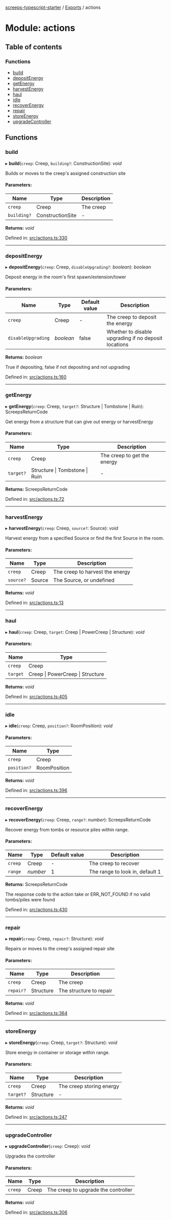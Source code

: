 [screeps-typescript-starter](../README.md) / [Exports](../modules.md) / actions

# Module: actions

## Table of contents

### Functions

- [build](actions.md#build)
- [depositEnergy](actions.md#depositenergy)
- [getEnergy](actions.md#getenergy)
- [harvestEnergy](actions.md#harvestenergy)
- [haul](actions.md#haul)
- [idle](actions.md#idle)
- [recoverEnergy](actions.md#recoverenergy)
- [repair](actions.md#repair)
- [storeEnergy](actions.md#storeenergy)
- [upgradeController](actions.md#upgradecontroller)

## Functions

### build

▸ **build**(`creep`: Creep, `building?`: ConstructionSite): *void*

Builds or moves to the creep's assigned construction site

#### Parameters:

Name | Type | Description |
------ | ------ | ------ |
`creep` | Creep | The creep    |
`building?` | ConstructionSite | - |

**Returns:** *void*

Defined in: [src/actions.ts:330](https://github.com/Baelyk/screeps/blob/9bfed96/src/actions.ts#L330)

___

### depositEnergy

▸ **depositEnergy**(`creep`: Creep, `disableUpgrading?`: *boolean*): *boolean*

Deposit energy in the room's first spawn/extension/tower

#### Parameters:

Name | Type | Default value | Description |
------ | ------ | ------ | ------ |
`creep` | Creep | - | The creep to deposit the energy   |
`disableUpgrading` | *boolean* | false | Whether to disable upgrading if no deposit locations   |

**Returns:** *boolean*

True if depositing, false if not depositing and not upgrading

Defined in: [src/actions.ts:160](https://github.com/Baelyk/screeps/blob/9bfed96/src/actions.ts#L160)

___

### getEnergy

▸ **getEnergy**(`creep`: Creep, `target?`: Structure \| Tombstone \| Ruin): ScreepsReturnCode

Get energy from a structure that can give out energy or harvestEnergy

#### Parameters:

Name | Type | Description |
------ | ------ | ------ |
`creep` | Creep | The creep to get the energy    |
`target?` | Structure \| Tombstone \| Ruin | - |

**Returns:** ScreepsReturnCode

Defined in: [src/actions.ts:72](https://github.com/Baelyk/screeps/blob/9bfed96/src/actions.ts#L72)

___

### harvestEnergy

▸ **harvestEnergy**(`creep`: Creep, `source?`: Source): *void*

Harvest energy from a specified Source or find the first Source in the room.

#### Parameters:

Name | Type | Description |
------ | ------ | ------ |
`creep` | Creep | The creep to harvest the energy   |
`source?` | Source | The Source, or undefined    |

**Returns:** *void*

Defined in: [src/actions.ts:13](https://github.com/Baelyk/screeps/blob/9bfed96/src/actions.ts#L13)

___

### haul

▸ **haul**(`creep`: Creep, `target`: Creep \| PowerCreep \| Structure): *void*

#### Parameters:

Name | Type |
------ | ------ |
`creep` | Creep |
`target` | Creep \| PowerCreep \| Structure |

**Returns:** *void*

Defined in: [src/actions.ts:405](https://github.com/Baelyk/screeps/blob/9bfed96/src/actions.ts#L405)

___

### idle

▸ **idle**(`creep`: Creep, `position?`: RoomPosition): *void*

#### Parameters:

Name | Type |
------ | ------ |
`creep` | Creep |
`position?` | RoomPosition |

**Returns:** *void*

Defined in: [src/actions.ts:396](https://github.com/Baelyk/screeps/blob/9bfed96/src/actions.ts#L396)

___

### recoverEnergy

▸ **recoverEnergy**(`creep`: Creep, `range?`: *number*): ScreepsReturnCode

Recover energy from tombs or resource piles within range.

#### Parameters:

Name | Type | Default value | Description |
------ | ------ | ------ | ------ |
`creep` | Creep | - | The creep to recover   |
`range` | *number* | 1 | The range to look in, default 1   |

**Returns:** ScreepsReturnCode

The response code to the action take or ERR_NOT_FOUND if no valid
  tombs/piles were found

Defined in: [src/actions.ts:430](https://github.com/Baelyk/screeps/blob/9bfed96/src/actions.ts#L430)

___

### repair

▸ **repair**(`creep`: Creep, `repair?`: Structure): *void*

Repairs or moves to the creep's assigned repair site

#### Parameters:

Name | Type | Description |
------ | ------ | ------ |
`creep` | Creep | The creep   |
`repair?` | Structure | The structure to repair    |

**Returns:** *void*

Defined in: [src/actions.ts:364](https://github.com/Baelyk/screeps/blob/9bfed96/src/actions.ts#L364)

___

### storeEnergy

▸ **storeEnergy**(`creep`: Creep, `target?`: Structure): *void*

Store energy in container or storage within range.

#### Parameters:

Name | Type | Description |
------ | ------ | ------ |
`creep` | Creep | The creep storing energy   |
`target?` | Structure | - |

**Returns:** *void*

Defined in: [src/actions.ts:247](https://github.com/Baelyk/screeps/blob/9bfed96/src/actions.ts#L247)

___

### upgradeController

▸ **upgradeController**(`creep`: Creep): *void*

Upgrades the controller

#### Parameters:

Name | Type | Description |
------ | ------ | ------ |
`creep` | Creep | The creep to upgrade the controller    |

**Returns:** *void*

Defined in: [src/actions.ts:306](https://github.com/Baelyk/screeps/blob/9bfed96/src/actions.ts#L306)
